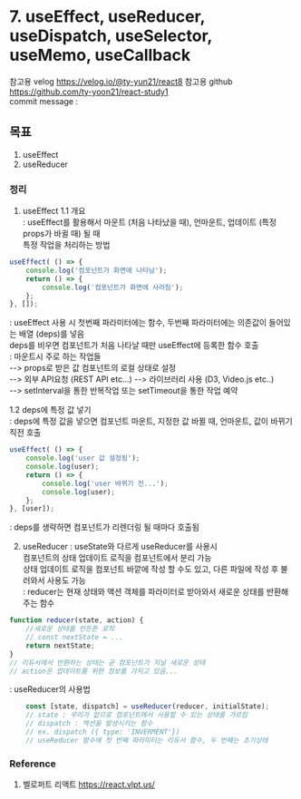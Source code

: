 # 7. useEffect, useReducer, useDispatch, useSelector, useMemo, useCallback 

참고용 velog
https://velog.io/@ty-yun21/react8
참고용 github
https://github.com/ty-yoon21/react-study1  
commit message : 

## 목표
1. useEffect
2. useReducer

### 정리
1. useEffect
1.1 개요  
: useEffect를 활용해서 마운트 (처음 나타났을 때), 언마운트, 업데이트 (특정 props가 바귈 때) 될 때  
특정 작업을 처리하는 방법  
```javascript
useEffect( () => {
    console.log('컴포넌트가 화면에 나타남');
    return () => {
        console.log('컴포넌트가 화면에 사라짐');
    };
}, []);
```
: useEffect 사용 시 첫번째 파라미터에는 함수, 두번째 파라미터에는 의존값이 들어있는 배열 (deps)를 넣음  
deps를 비우면 컴포넌트가 처음 나타날 때만 useEffect에 등록한 함수 호출  
: 마운트시 주로 하는 작업들  
--> props로 받은 값 컴포넌트의 로컬 상태로 설정  
--> 외부 API요청 (REST API etc...)
--> 라이브러리 사용 (D3, Video.js etc..)  
--> setInterval을 통한 반복작업 또는 setTimeout을 통한 작업 예약  

1.2 deps에 특정 값 넣기  
: deps에 특정 값을 넣으면 컴포넌트 마운트, 지정한 값 바뀔 때, 언마운트, 값이 바뀌기 직전 호출  
```javascript
useEffect( () => {
    console.log('user 값 설정됨');
    console.log(user);
    return () => {
        console.log('user 바뀌기 전...');
        console.log(user);
    };
}, [user]);
```
: deps를 생략하면 컴포넌트가 리렌더링 될 때마다 호출됨  



2. useReducer
: useState와 다르게 useReducer를 사용시  
컴포넌트의 상태 업데이트 로직을 컴포넌트에서 분리 가능  
상태 업데이트 로직을 컴포넌트 바깥에 작성 할 수도 있고, 다른 파일에 작성 후 불러와서 사용도 가능  
: reducer는 현재 상태와 액션 객체를 파라미터로 받아와서 새로운 상태를 반환해주는 함수
```javascript
function reducer(state, action) {
    //새로운 상태를 만든튼 로직
    // const nextState = ...
    return nextState;
}
// 리듀서에서 반환하는 상태는 곧 컴포넌트가 지닐 새로운 상태
// action은 업데이트를 위한 정보를 가지고 있음... 
```

: useReducer의 사용법
```javascript
    const [state, dispatch] = useReducer(reducer, initialState);
    // state : 우리가 앖으로 컴포넌트에서 사용할 수 있는 상태를 가르킴
    // dispatch : 액션을 발생시키는 함수
    // ex. dispatch ({ type: 'INVERMENT'})
    // useReducer 함수에 첫 번째 파라미터는 리듀서 함수, 두 번째는 초기상태    
```




### Reference
1. 벨로퍼트 리액트
https://react.vlpt.us/